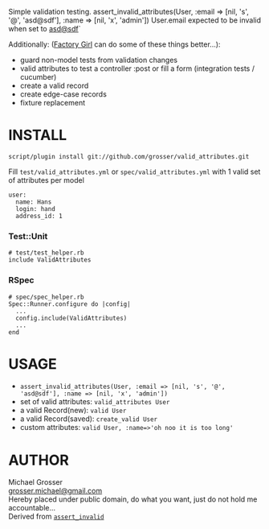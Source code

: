 Simple validation testing.
    assert_invalid_attributes(User, :email => [nil, 's', '@', 'asd@sdf'], :name => [nil, 'x', 'admin'])
    User.email expected to be invalid when set to <asd@sdf>`

Additionally: ([Factory Girl](http://github.com/thoughtbot/factory_girl) can do some of these things better...):

 - guard non-model tests from validation changes
 - valid attributes to test a controller :post or fill a form (integration tests / cucumber)
 - create a valid record
 - create edge-case records
 - fixture replacement

INSTALL
=======
    script/plugin install git://github.com/grosser/valid_attributes.git

Fill `test/valid_attributes.yml` or `spec/valid_attributes.yml` with 1 valid set of attributes per model

    user:
      name: Hans
      login: hand
      address_id: 1

### Test::Unit

    # test/test_helper.rb
    include ValidAttributes

### RSpec
    # spec/spec_helper.rb
    Spec::Runner.configure do |config|
      ...
      config.include(ValidAttributes)
      ...
    end

USAGE
=====
 - `assert_invalid_attributes(User, :email => [nil, 's', '@', 'asd@sdf'], :name => [nil, 'x', 'admin'])`
 - set of valid attributes: `valid_attributes User`
 - a valid Record(new): `valid User`
 - a valid Record(saved): `create_valid User`
 - custom attributes: `valid User, :name=>'oh noo it is too long'`

AUTHOR
======
Michael Grosser  
grosser.michael@gmail.com  
Hereby placed under public domain, do what you want, just do not hold me accountable...  
Derived from [`assert_invalid`](http://www.railsforum.com/viewtopic.php?id=741)
